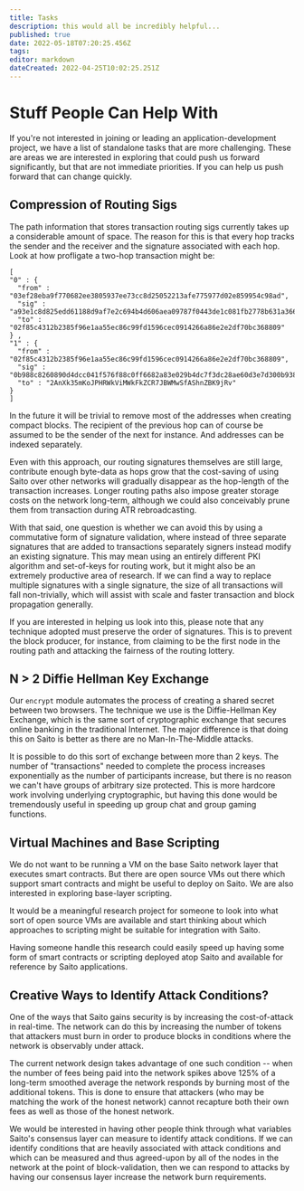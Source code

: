 ```yaml
---
title: Tasks
description: this would all be incredibly helpful...
published: true
date: 2022-05-18T07:20:25.456Z
tags: 
editor: markdown
dateCreated: 2022-04-25T10:02:25.251Z
---
```


# Stuff People Can Help With
If you're not interested in joining or leading an application-development project, we have a list of standalone tasks that are more challenging. These are areas we are interested in exploring that could push us forward significantly, but that are not immediate priorities. If you can help us push forward that can change quickly.

## Compression of Routing Sigs
The path information that stores transaction routing sigs currently takes up a considerable amount of space. The reason for this is that every hop tracks the sender and the receiver and the signature associated with each hop. Look at how profligate a two-hop transaction might be:

```
[
"0" : { 
  "from" : "03ef28eba9f770682ee3805937ee73cc8d25052213afe775977d02e859954c98ad",
  "sig" : "a93e1c8d825edd61188d9af7e2c694b4d606aea09787f0443de1c081fb2778b631a3669e72944ad9b33ae4a7adb8817abba8893e1e34a217d21a01032753f456",
  "to" : "02f85c4312b2385f96e1aa55ec86c99fd1596cec0914266a86e2e2df70bc368809"
} ,
"1" : { 
  "from" : "02f85c4312b2385f96e1aa55ec86c99fd1596cec0914266a86e2e2df70bc368809",
  "sig" : "0b988c8260890d4dcc041f576f88c0ff6682a83e029b4dc7f3dc28ae60d3e7d300b9385f1c57953e810eaf390d976a3558d33e6e436d3f012902d8f047919975",
  "to" : "2AnXk35mKoJPHRWkViMWkFkZCR7JBWMwSfAShnZBK9jRv"
}
]
```

In the future it will be trivial to remove most of the addresses when creating compact blocks. The recipient of the previous hop can of course be assumed to be the sender of the next for instance. And addresses can be indexed separately.

Even with this approach, our routing signatures themselves are still large, contribute enough byte-data as hops grow that the cost-saving of using Saito over other networks will gradually disappear as the hop-length of the transaction increases. Longer routing paths also impose greater storage costs on the network long-term, although we could also conceivably prune them from transaction during ATR rebroadcasting.

With that said, one question is whether we can avoid this by using a commutative form of signature validation, where instead of three separate signatures that are added to transactions separately signers instead modify an existing signature. This may mean using an entirely different PKI algorithm and set-of-keys for routing work, but it might also be an extremely productive area of research. If we can find a way to replace multiple signatures with a single signature, the size of all transactions will fall non-trivially, which will assist with scale and faster transaction and block propagation generally.

If you are interested in helping us look into this, please note that any technique adopted must preserve the order of signatures. This is to prevent the block producer, for instance, from claiming to be the first node in the routing path and attacking the fairness of the routing lottery.

## N > 2 Diffie Hellman Key Exchange
Our ```encrypt``` module automates the process of creating a shared secret between two browsers. The technique we use is the Diffie-Hellman Key Exchange, which is the same sort of cryptographic exchange that secures online banking in the traditional Internet. The major difference is that doing this on Saito is better as there are no Man-In-The-Middle attacks.

It is possible to do this sort of exchange between more than 2 keys. The number of "transactions" needed to complete the process increases exponentially as the number of participants increase, but there is no reason we can't have groups of arbitrary size protected. This is more hardcore work involving underlying cryptographic, but having this done would be tremendously useful in speeding up group chat and group gaming functions.

## Virtual Machines and Base Scripting

We do not want to be running a VM on the base Saito network layer that executes smart contracts. But there are open source VMs out there which support smart contracts and might be useful to deploy on Saito. We are also interested in exploring base-layer scripting.

It would be a meaningful research project for someone to look into what sort of open source VMs are available and start thinking about which approaches to scripting might be suitable for integration with Saito.

Having someone handle this research could easily speed up having some form of smart contracts or scripting deployed atop Saito and available for reference by Saito applications.


## Creative Ways to Identify Attack Conditions?

One of the ways that Saito gains security is by increasing the cost-of-attack in real-time. The network can do this by increasing the number of tokens that attackers must burn in order to produce blocks in conditions where the network is observably under attack.

The current network design takes advantage of one such condition -- when the number of fees being paid into the network spikes above 125% of a long-term smoothed average the network responds by burning most of the additional tokens. This is done to ensure that attackers (who may be matching the work of the honest network) cannot recapture both their own fees as well as those of the honest network.

We would be interested in having other people think through what variables Saito's consensus layer can measure to identify attack conditions. If we can identify conditions that are heavily associated with attack conditions and which can be measured and thus agreed-upon by all of the nodes in the network at the point of block-validation, then we can respond to attacks by having our consensus layer increase the network burn requirements.

